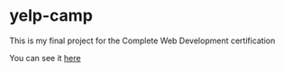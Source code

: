 # yelp-camp
This is my final project for the Complete Web Development certification

You can see it [here](https://yelp-camp-w8g5.onrender.com/campgrounds)
